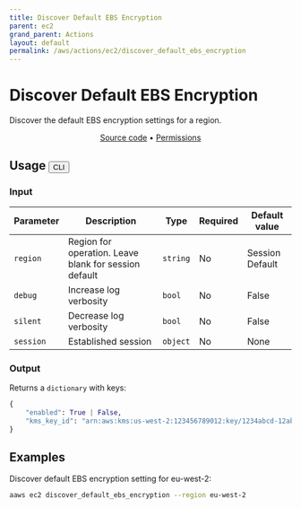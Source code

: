 ```yaml
---
title: Discover Default EBS Encryption
parent: ec2
grand_parent: Actions
layout: default
permalink: /aws/actions/ec2/discover_default_ebs_encryption
---
```


# Discover Default EBS Encryption

Discover the default EBS encryption settings for a region.

<p align="center">
   <a href="https://github.com/avtomat-hub/avtomat-aws/tree/main/avtomat_aws/ec2/discover_default_ebs_encryption.py">Source code</a> •
   <a href="/aws/permissions/ec2/discover_default_ebs_encryption">Permissions</a>
</p>

## Usage <button id="toggleButton" class="btn fs-3" onclick="toggleTables()">CLI</button>

### Input

| Parameter | Description                                           | Type     | Required | Default value   |
|-----------|-------------------------------------------------------|----------|----------|-----------------|
| `region`  | Region for operation. Leave blank for session default | `string` | No       | Session Default |
| `debug`   | Increase log verbosity                                | `bool`   | No       | False           |
| `silent`  | Decrease log verbosity                                | `bool`   | No       | False           |
| `session` | Established session                                   | `object` | No       | None            |

### Output

Returns a `dictionary` with keys:

```python
{
    "enabled": True | False,
    "kms_key_id": "arn:aws:kms:us-west-2:123456789012:key/1234abcd-12ab-34cd-56ef-1234567890ab"
}
```

<div markdown="1" id="cli" style="display: block;">

## Examples

Discover default EBS encryption setting for eu-west-2:

```bash
aaws ec2 discover_default_ebs_encryption --region eu-west-2
```

</div>

<div markdown="1" id="prog" style="display: none;">

## Examples

Discover default EBS encryption setting for eu-west-2:

```python
from avtomat_aws import ec2

response = ec2.discover_default_ebs_encryption(region="eu-west-2")
```

</div>

<script>
  function toggleTables() {
    var cli = document.getElementById("cli");
    var prog = document.getElementById("prog");
    var toggleButton = document.getElementById("toggleButton");
    if (cli.style.display === "none") {
      cli.style.display = "block";
      prog.style.display = "none";
      toggleButton.innerHTML = "CLI";
    } else {
      cli.style.display = "none";
      prog.style.display = "block";
      toggleButton.innerHTML = "Programmatic";
    } 
  }
</script>
